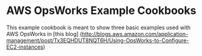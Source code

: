 AWS OpsWorks Example Cookbooks
==============================

This example cookbook is meant to show three basic examples used with AWS OpsWorks in [this blog] (http://blogs.aws.amazon.com/application-management/post/Tx3EQHDUT8NQT6H/Using-OpsWorks-to-Configure-EC2-instances)

